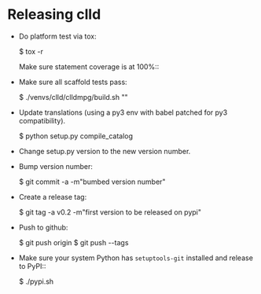 Releasing clld
==============

- Do platform test via tox:

  $ tox -r

  Make sure statement coverage is at 100%::

- Make sure all scaffold tests pass:

  $ ./venvs/clld/clldmpg/build.sh "<prev-rel-no>"

- Update translations (using a py3 env with babel patched for py3 compatibility).

  $ python setup.py compile_catalog

- Change setup.py version to the new version number.

- Bump version number:

  $ git commit -a -m"bumbed version number"

- Create a release tag:

  $ git tag -a v0.2 -m"first version to be released on pypi"

- Push to github:

  $ git push origin
  $ git push --tags

- Make sure your system Python has ``setuptools-git`` installed and release to
  PyPI::

  $ ./pypi.sh <release number>


